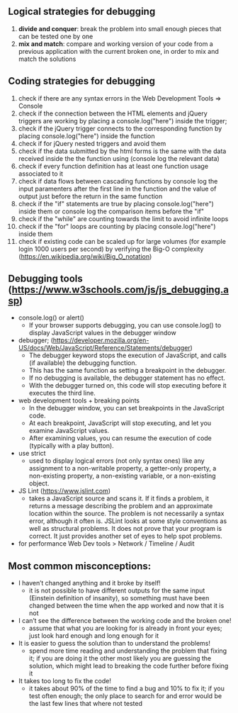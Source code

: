 ## Logical strategies for debugging
1. __divide and conquer__: break the problem into small enough pieces that can be tested one by one
2. __mix and match__: compare and working version of your code from a previous application with the current broken one, in order to mix and match the solutions

## Coding strategies for debugging
1. check if there are any syntax errors in the Web Development Tools => Console
2. check if the connection between the HTML elements and jQuery triggers are working by placing a console.log("here") inside the trigger;
3. check if the jQuery trigger connects to the corresponding function by placing console.log("here") inside the function
4. check if for jQuery nested triggers and avoid them
5. check if the data submitted by the html forms is the same with the data received inside the the function using (console log the relevant data)
6. check if every function definition has at least one function usage associated to it
7. check if data flows between cascading functions by console log the input paramenters after the first line in the function and the value of output just before the return in the same function
8. check if the "if" statements are true by placing console.log("here") inside them or console log the comparison items before the "if"
9. check if the "while" are counting towards the limit to avoid infinite loops
10. check if the "for" loops are counting by placing console.log("here") inside them
11. check if existing code can be scaled up for large volumes (for example login 1000 users per second) by verifying the Big-O complexity (https://en.wikipedia.org/wiki/Big_O_notation)

## Debugging tools (https://www.w3schools.com/js/js_debugging.asp)
* console.log() or alert()
    * If your browser supports debugging, you can use console.log() to display JavaScript values in the debugger window
* debugger; (https://developer.mozilla.org/en-US/docs/Web/JavaScript/Reference/Statements/debugger)
    * The debugger keyword stops the execution of JavaScript, and calls (if available) the debugging function.
    * This has the same function as setting a breakpoint in the debugger.
    * If no debugging is available, the debugger statement has no effect.
    * With the debugger turned on, this code will stop executing before it executes the third line.
* web development tools + breaking points
    * In the debugger window, you can set breakpoints in the JavaScript code.
    * At each breakpoint, JavaScript will stop executing, and let you examine JavaScript values.
    * After examining values, you can resume the execution of code (typically with a play button).
* use strict
    * used to display logical errors (not only syntax ones) like any assignment to a non-writable property, a getter-only property, a non-existing property, a non-existing variable, or a non-existing object.
* JS Lint (https://www.jslint.com)
    * takes a JavaScript source and scans it. If it finds a problem, it returns a message describing the problem and an approximate location within the source. The problem is not necessarily a syntax error, although it often is. JSLint looks at some style conventions as well as structural problems. It does not prove that your program is correct. It just provides another set of eyes to help spot problems.
* for performance Web Dev tools > Network / Timeline / Audit


## Most common misconceptions:
* I haven’t changed anything and it broke by itself!
    * it is not possible to have different outputs for the same input (Einstein definition of insanity), so something must have been changed between the time when the app worked and now that it is not
* I can’t see the difference between the working code and the broken one!
    * assume that what you are looking for is already in front your eyes; just look hard enough and long enough for it
* It is easier to guess the solution than to understand the problems!
    * spend more time reading and understanding the problem that fixing it; if you are doing it the other most likely you are guessing the solution, which might lead to breaking the code further before fixing it
* It takes too long to fix the code!
    * it takes about 90% of the time to find a bug and 10% to fix it; if you test often enough; the only place to search for and error would be the last few lines that where not tested